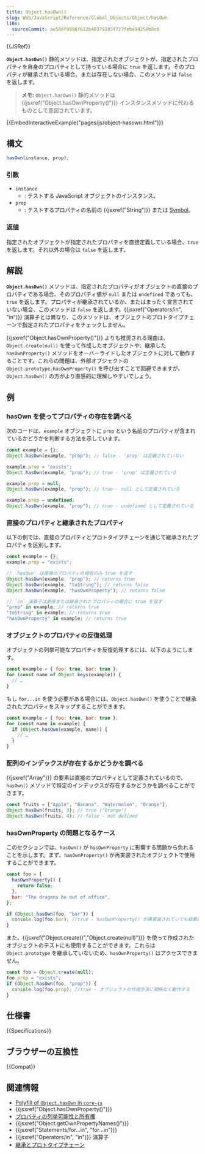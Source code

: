 ```yaml
---
title: Object.hasOwn()
slug: Web/JavaScript/Reference/Global_Objects/Object/hasOwn
l10n:
  sourceCommit: ae586f9996f622b40379283f727febe94258b8c0
---
```


{{JSRef}}

**`Object.hasOwn()`** 静的メソッドは、指定されたオブジェクトが、指定されたプロパティを自身のプロパティとして持っている場合に `true` を返します。そのプロパティが継承されている場合、または存在しない場合、このメソッドは `false` を返します。

> **メモ:** `Object.hasOwn()` 静的メソッドは {{jsxref("Object.hasOwnProperty()")}} インスタンスメソッドに代わるものとして意図されています。

{{EmbedInteractiveExample("pages/js/object-hasown.html")}}

## 構文

```js
hasOwn(instance, prop);
```

### 引数

- `instance`
  - : テストする JavaScript オブジェクトのインスタンス。
- `prop`
  - : テストするプロパティの名前の {{jsxref("String")}} または [Symbol](/ja/docs/Web/JavaScript/Reference/Global_Objects/Symbol)。

### 返値

指定されたオブジェクトが指定されたプロパティを直接定義している場合、`true` を返します。それ以外の場合は `false` を返します。

## 解説

**`Object.hasOwn()`** メソッドは、指定されたプロパティがオブジェクトの直接のプロパティである場合、そのプロパティ値が `null` または `undefined` であっても、`true` を返します。プロパティが継承されているか、またはまったく宣言されていない場合、このメソッドは `false` を返します。{{jsxref("Operators/in", "in")}} 演算子とは異なり、このメソッドは、オブジェクトのプロトタイプチェーンで指定されたプロパティをチェックしません。

{{jsxref("Object.hasOwnProperty()")}} よりも推奨される理由は、`Object.create(null)` を使って作成したオブジェクトや、継承した `hasOwnProperty()` メソッドをオーバーライドしたオブジェクトに対して動作することです。これらの問題は、外部オブジェクトの `Object.prototype.hasOwnProperty()` を呼び出すことで回避できますが、`Object.hasOwn()` の方がより直感的に理解しやすいでしょう。

## 例

### hasOwn を使ってプロパティの存在を調べる

次のコードは、`example` オブジェクトに `prop` という名前のプロパティが含まれているかどうかを判断する方法を示しています。

```js
const example = {};
Object.hasOwn(example, "prop"); // false - 'prop' は定義されていない

example.prop = "exists";
Object.hasOwn(example, "prop"); // true - 'prop' は定義されている

example.prop = null;
Object.hasOwn(example, "prop"); // true - null として定義されている

example.prop = undefined;
Object.hasOwn(example, "prop"); // true - undefined として定義されている
```

### 直接のプロパティと継承されたプロパティ

以下の例では、直接のプロパティとプロトタイプチェーンを通じて継承されたプロパティを区別します。

```js
const example = {};
example.prop = "exists";

// `hasOwn` は直接のプロパティの場合のみ true を返す
Object.hasOwn(example, "prop"); // returns true
Object.hasOwn(example, "toString"); // returns false
Object.hasOwn(example, "hasOwnProperty"); // returns false

// `in` 演算子は直接または継承されたプロパティの場合に true を返す
"prop" in example; // returns true
"toString" in example; // returns true
"hasOwnProperty" in example; // returns true
```

### オブジェクトのプロパティの反復処理

オブジェクトの列挙可能なプロパティを反復処理するには、以下のようにします。

```js
const example = { foo: true, bar: true };
for (const name of Object.keys(example)) {
  // …
}
```

もし `for...in` を使う必要がある場合には、`Object.hasOwn()` を使うことで継承されたプロパティをスキップすることができます。

```js
const example = { foo: true, bar: true };
for (const name in example) {
  if (Object.hasOwn(example, name)) {
    // …
  }
}
```

### 配列のインデックスが存在するかどうかを調べる

{{jsxref("Array")}} の要素は直接のプロパティとして定義されているので、`hasOwn()` メソッドで特定のインデックスが存在するかどうかを調べることができます。

```js
const fruits = ["Apple", "Banana", "Watermelon", "Orange"];
Object.hasOwn(fruits, 3); // true ('Orange')
Object.hasOwn(fruits, 4); // false - not defined
```

### hasOwnProperty の問題となるケース

このセクションでは、`hasOwn()` が `hasOwnProperty` に影響する問題から免れることを示します。まず、`hasOwnProperty()` が再実装されたオブジェクトで使用することができます。

```js
const foo = {
  hasOwnProperty() {
    return false;
  },
  bar: "The dragons be out of office",
};

if (Object.hasOwn(foo, "bar")) {
  console.log(foo.bar); //true - hasOwnProperty() が再実装されていても結果に影響しない
}
```

また、{{jsxref("Object.create()","Object.create(null)")}} を使って作成されたオブジェクトのテストにも使用することができます。これらは `Object.prototype` を継承していないため、`hasOwnProperty()` はアクセスできません。

```js
const foo = Object.create(null);
foo.prop = "exists";
if (Object.hasOwn(foo, "prop")) {
  console.log(foo.prop); //true - オブジェクトの作成方法に関係なく動作する
}
```

## 仕様書

{{Specifications}}

## ブラウザーの互換性

{{Compat}}

## 関連情報

- [Polyfill of `Object.hasOwn` in `core-js`](https://github.com/zloirock/core-js#ecmascript-object)
- {{jsxref("Object.hasOwnProperty()")}}
- [プロパティの列挙可能性と所有権](/ja/docs/Web/JavaScript/Enumerability_and_ownership_of_properties)
- {{jsxref("Object.getOwnPropertyNames()")}}
- {{jsxref("Statements/for...in", "for...in")}}
- {{jsxref("Operators/in", "in")}} 演算子
- [継承とプロトタイプチェーン](/ja/docs/Web/JavaScript/Inheritance_and_the_prototype_chain)
